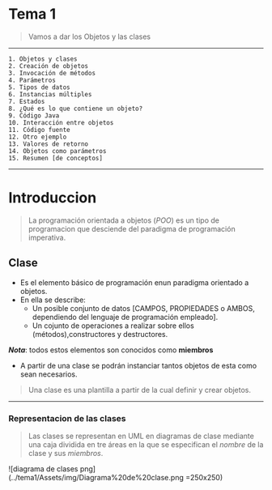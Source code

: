 # Tema 1 
> Vamos a dar los Objetos y las clases
-----------
	1. Objetos y clases 
	2. Creación de objetos 
	3. Invocación de métodos
	4. Parámetros
	5. Tipos de datos
	6. Instancias múltiples
	7. Estados
	8. ¿Qué es lo que contiene un objeto?
	9. Código Java
	10. Interacción entre objetos
	11. Código fuente
	12. Otro ejemplo
	13. Valores de retorno
	14. Objetos como parámetros
	15. Resumen [de conceptos]
-------

# Introduccion 
> La programación orientada a objetos (_POO_) es un tipo de programacion que desciende del paradigma de programación imperativa.

## Clase
- Es el elemento básico de programación enun paradigma orientado a objetos.
- En ella se describe:
	* Un posible conjunto de datos [CAMPOS, PROPIEDADES o AMBOS, dependiendo del lenguaje de programación empleado].
	* Un cojunto de operaciones a realizar sobre ellos (métodos),constructores y destructores.

**_Nota_**: todos estos elementos son conocidos como **miembros**

- A partir de una clase se podrán instanciar tantos objetos de esta como sean necesarios.
> Una clase es una plantilla a partir de la cual definir y crear objetos.
-------
### Representacion de las clases
>Las clases se representan en UML en diagramas de clase mediante una caja dividida en tre áreas en la que se especifican el _nombre_ 
de la clase y sus _miembros_.

![diagrama de clases png](../tema1/Assets/img/Diagrama%20de%20clase.png =250x250)
